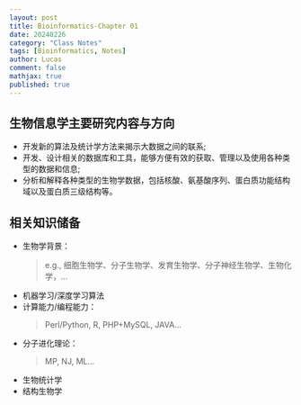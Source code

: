 ```yaml
---
layout: post
title: Bioinformatics-Chapter 01
date: 20240226
category: "Class Notes"
tags: [Bioinformatics, Notes]
author: Lucas
comment: false
mathjax: true
published: true
---
```


## 生物信息学主要研究内容与方向

- 开发新的算法及统计学方法来揭示大数据之间的联系;
- 开发、设计相关的数据库和工具，能够方便有效的获取、管理以及使用各种类型的数据和信息;
- 分析和解释各种类型的生物学数据，包括核酸、氨基酸序列、蛋白质功能结构域以及蛋白质三级结构等。

## 相关知识储备

- 生物学背景：
    > e.g., 细胞生物学、分子生物学、发育生物学、分子神经生物学、生物化学，…
- 机器学习/深度学习算法
- 计算能力/编程能力：
    > Perl/Python, R, PHP+MySQL, JAVA…
- 分子进化理论：
    > MP, NJ, ML…
- 生物统计学
- 结构生物学
